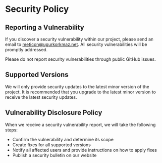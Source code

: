 # Security Policy

## Reporting a Vulnerability

If you discover a security vulnerability within our project, please send an email to [meticon@ugurkorkmaz.net](mailto:git+meticon@ugurkorkmaz.net). All security vulnerabilities will be promptly addressed.

Please do not report security vulnerabilities through public GitHub issues.

## Supported Versions

We will only provide security updates to the latest minor version of the project. It is recommended that you upgrade to the latest minor version to receive the latest security updates.

## Vulnerability Disclosure Policy

When we receive a security vulnerability report, we will take the following steps:

- Confirm the vulnerability and determine its scope
- Create fixes for all supported versions
- Notify all affected users and provide instructions on how to apply fixes
- Publish a security bulletin on our website
